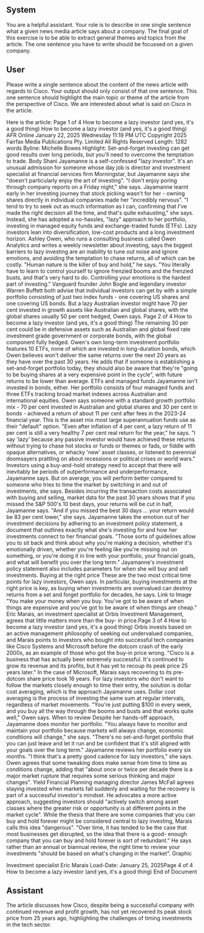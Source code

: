## System

You are a helpful assistant. Your role is to describe in one single sentence what a given news media article says about a company. The final goal of this exercise is to be able to extract general themes and topics from the article. The one sentence you have to write should be focussed on a given company.

## User


Please write a single sentence about the content of the news article with regards to Cisco. Your output should only consist of that one sentence.
This one sentence should highlight the main topic or theme of the article from the perspective of Cisco. We are interested about what is said on Cisco in the article.

Here is the article: Page 1 of 4
How to become a lazy investor (and yes, it's a good thing)
How to become a lazy investor (and yes, it's a good thing)
AFR Online
January 22, 2025 Wednesday 11:19 PM UTC
Copyright 2025 Fairfax Media Publications Pty. Limited All Rights Reserved
Length: 1282 words
Byline: Michelle Bowes
Highlight: Set-and-forget investing can get good results over long periods, but you'll need to overcome the 
temptation to trade.
Body
Shani Jayamanne is a self-confessed "lazy investor". It's an unusual admission for someone whose day job is 
director and investment specialist at financial services firm Morningstar, but Jayamanne says she "doesn't 
particularly enjoy the art of investing".
"I don't enjoy poring through company reports on a Friday night," she says.
Jayamanne learnt early in her investing journey that stock picking wasn't for her - owning shares directly in 
individual companies made her "incredibly nervous".
"I tend to try to seek out as much information as I can, confirming that I've made the right decision all the time, and 
that's quite exhausting," she says.
Instead, she has adopted a no-hassles, "lazy" approach to her portfolio, investing in managed equity funds and 
exchange-traded funds (ETFs).
Lazy investors lean into diversification, low-cost products and a long investment horizon.
Ashley Owen, who runs a consulting business called Owen Analytics and writes a weekly newsletter about 
investing, says the biggest barriers to lazy investing are an inability to tune out noise and ignore emotions, and 
avoiding the temptation to chase returns, all of which can be costly.
"Human nature is the killer of buy and hold," he says. "You literally have to learn to control yourself to ignore 
frenzied booms and the frenzied busts, and that's very hard to do. Controlling your emotions is the hardest part of 
investing."
Vanguard founder John Bogle and legendary investor Warren Buffett both advise that individual investors can get 
by with a simple portfolio consisting of just two index funds - one covering US shares and one covering US bonds.
But a lazy Australian investor might have 70 per cent invested in growth assets like Australian and global shares, 
with the global shares usually 50 per cent hedged, Owen says.
Page 2 of 4
How to become a lazy investor (and yes, it's a good thing)
The remaining 30 per cent could be in defensive assets such as Australian and global fixed rate investment grade 
government or corporate bonds, with the global component fully hedged.
Owen's own long-term investment portfolio features 10 ETFs, none of which are invested in long-duration bonds, 
which Owen believes won't deliver the same returns over the next 20 years as they have over the past 30 years.
He adds that if someone is establishing a set-and-forget portfolio today, they should also be aware that they're 
"going to be buying shares at a very expensive point in the cycle", with future returns to be lower than average.
ETFs and managed funds
Jayamanne isn't invested in bonds, either. Her portfolio consists of four managed funds and three ETFs tracking 
broad market indexes across Australian and international equities.
Owen says someone with a standard growth portfolio mix - 70 per cent invested in Australian and global shares and 
30 per cent in bonds - achieved a return of about 11 per cent after fees in the 2023-24 financial year. This is the 
asset mix most large superannuation funds use as their "default" option.
"Even after inflation of 4 per cent, a lazy return of 11 per cent is still a very healthy 7 per cent real return for the 
year," he says. "I say 'lazy' because any passive investor would have achieved these returns without trying to chase 
hot stocks or funds or themes or fads, or fiddle with opaque alternatives, or whacky 'new' asset classes, or listened 
to perennial doomsayers prattling on about recessions or political crises or world wars."
Investors using a buy-and-hold strategy need to accept that there will inevitably be periods of outperformance and 
underperformance, Jayamanne says.
But on average, you will perform better compared to someone who tries to time the market by switching in and out 
of investments, she says.
Besides incurring the transaction costs associated with buying and selling, market data for the past 30 years shows 
that if you missed the S&P 500's 10 best days, your returns will be cut in half, Jayamanne says.
"And if you missed the best 30 days ... your return would be 83 per cent lower," she says.
Jayamanne takes the emotion out of her investment decisions by adhering to an investment policy statement, a 
document that outlines exactly what she's investing for and how her investments connect to her financial goals.
"Those sorts of guidelines allow you to sit back and think about why you're making a decision, whether it's 
emotionally driven, whether you're feeling like you're missing out on something, or you're doing it in line with your 
portfolio, your financial goals, and what will benefit you over the long term."
Jayamanne's investment policy statement also includes parameters for when she will buy and sell investments.
Buying at the right price
These are the two most critical time points for lazy investors, Owen says. In particular, buying investments at the 
right price is key, as buying when investments are overvalued can destroy returns from a set and forget portfolio for 
decades, he says.
Link to Image
"You make your money when you buy. You've got to be aware of when things are expensive and you've got to be 
aware of when things are cheap."
Eric Marais, an investment specialist at Orbis Investment Management, agrees that little matters more than the buy-
in price.Page 3 of 4
How to become a lazy investor (and yes, it's a good thing)
Orbis invests based on an active management philosophy of seeking out undervalued companies, and Marais 
points to investors who bought into successful tech companies like Cisco Systems and Microsoft before the dotcom 
crash of the early 2000s, as an example of those who got the buy-in price wrong.
"Cisco is a business that has actually been extremely successful. It's continued to grow its revenue and its profits, 
but it has yet to recoup its peak price 25 years later." In the case of Microsoft, Marais says recovering to its pre-
dotcom share price took 16 years.
For lazy investors who don't want to follow the markets closely enough to time their entry, the solution is dollar cost 
averaging, which is the approach Jayamanne uses. Dollar cost averaging is the process of investing the same sum 
at regular intervals, regardless of market movements.
"You're just putting $100 in every week, and you buy all the way through the booms and busts and that works quite 
well," Owen says.
When to review
Despite her hands-off approach, Jayamanne does monitor her portfolio.
"You always have to monitor and maintain your portfolio because markets will always change, economic conditions 
will change," she says. "There's no set-and-forget portfolio that you can just leave and let it run and be confident 
that it's still aligned with your goals over the long term."
Jayamanne reviews her portfolio every six months. "I think that's a pretty good cadence for lazy investors," she 
says.
Owen agrees that some tweaking does make sense from time to time as conditions change, adding that "about 
once or twice per decade there is a major market rupture that requires some serious thinking and major changes".
Yield Financial Planning managing director James McFall agrees staying invested when markets fall suddenly and 
waiting for the recovery is part of a successful investor's mindset.
He advocates a more active approach, suggesting investors should "actively switch among asset classes where the 
greater risk or opportunity is at different points in the market cycle".
While the thesis that there are some companies that you can buy and hold forever might be considered central to 
lazy investing, Marais calls this idea "dangerous".
"Over time, it has tended to be the case that most businesses get disrupted, so the idea that there is a good-
enough company that you can buy and hold forever is sort of redundant."
He says rather than an annual or biannual review, the right time to review your investments "should be based on 
what's changing in the market".
Graphic
 
Investment specialist Eric Marais
Load-Date: January 25, 2025Page 4 of 4
How to become a lazy investor (and yes, it's a good thing)
End of Document
            

## Assistant

The article discusses how Cisco, despite being a successful company with continued revenue and profit growth, has not yet recovered its peak stock price from 25 years ago, highlighting the challenges of timing investments in the tech sector.

